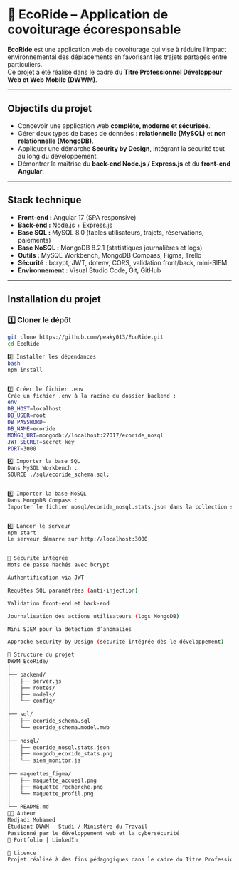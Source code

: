 # 🌿 EcoRide – Application de covoiturage écoresponsable

**EcoRide** est une application web de covoiturage qui vise à réduire l’impact environnemental des déplacements en favorisant les trajets partagés entre particuliers.  
Ce projet a été réalisé dans le cadre du **Titre Professionnel Développeur Web et Web Mobile (DWWM)**.

---

##  Objectifs du projet

- Concevoir une application web **complète, moderne et sécurisée**.  
- Gérer deux types de bases de données : **relationnelle (MySQL)** et **non relationnelle (MongoDB)**.  
- Appliquer une démarche **Security by Design**, intégrant la sécurité tout au long du développement.  
- Démontrer la maîtrise du **back-end Node.js / Express.js** et du **front-end Angular**.  

---

##  Stack technique

- **Front-end :** Angular 17 (SPA responsive)  
- **Back-end :** Node.js + Express.js  
- **Base SQL :** MySQL 8.0 (tables utilisateurs, trajets, réservations, paiements)  
- **Base NoSQL :** MongoDB 8.2.1 (statistiques journalières et logs)  
- **Outils :** MySQL Workbench, MongoDB Compass, Figma, Trello  
- **Sécurité :** bcrypt, JWT, dotenv, CORS, validation front/back, mini-SIEM  
- **Environnement :** Visual Studio Code, Git, GitHub  

---

##  Installation du projet

### 1️⃣ Cloner le dépôt
```bash
git clone https://github.com/peaky013/EcoRide.git
cd EcoRide

2️⃣ Installer les dépendances
bash
npm install


3️⃣ Créer le fichier .env
Crée un fichier .env à la racine du dossier backend :
env
DB_HOST=localhost
DB_USER=root
DB_PASSWORD=
DB_NAME=ecoride
MONGO_URI=mongodb://localhost:27017/ecoride_nosql
JWT_SECRET=secret_key
PORT=3000

4️⃣ Importer la base SQL
Dans MySQL Workbench :
SOURCE ./sql/ecoride_schema.sql;


5️⃣ Importer la base NoSQL
Dans MongoDB Compass :
Importer le fichier nosql/ecoride_nosql.stats.json dans la collection stats.


6️⃣ Lancer le serveur
npm start
Le serveur démarre sur http://localhost:3000


🔐 Sécurité intégrée
Mots de passe hachés avec bcrypt

Authentification via JWT

Requêtes SQL paramétrées (anti-injection)

Validation front-end et back-end

Journalisation des actions utilisateurs (logs MongoDB)

Mini SIEM pour la détection d’anomalies

Approche Security by Design (sécurité intégrée dès le développement)

📁 Structure du projet
DWWM_EcoRide/
│
├── backend/
│   ├── server.js
│   ├── routes/
│   ├── models/
│   └── config/
│
├── sql/
│   ├── ecoride_schema.sql
│   └── ecoride_schema.model.mwb
│
├── nosql/
│   ├── ecoride_nosql.stats.json
│   ├── mongodb_ecoride_stats.png
│   └── siem_monitor.js
│
├── maquettes_figma/
│   ├── maquette_accueil.png
│   ├── maquette_recherche.png
│   └── maquette_profil.png
│
└── README.md
👨‍💻 Auteur
Medjadi Mohamed
Étudiant DWWM – Studi / Ministère du Travail
Passionné par le développement web et la cybersécurité
🔗 Portfolio | LinkedIn

🧠 Licence
Projet réalisé à des fins pédagogiques dans le cadre du Titre Professionnel DWWM.
